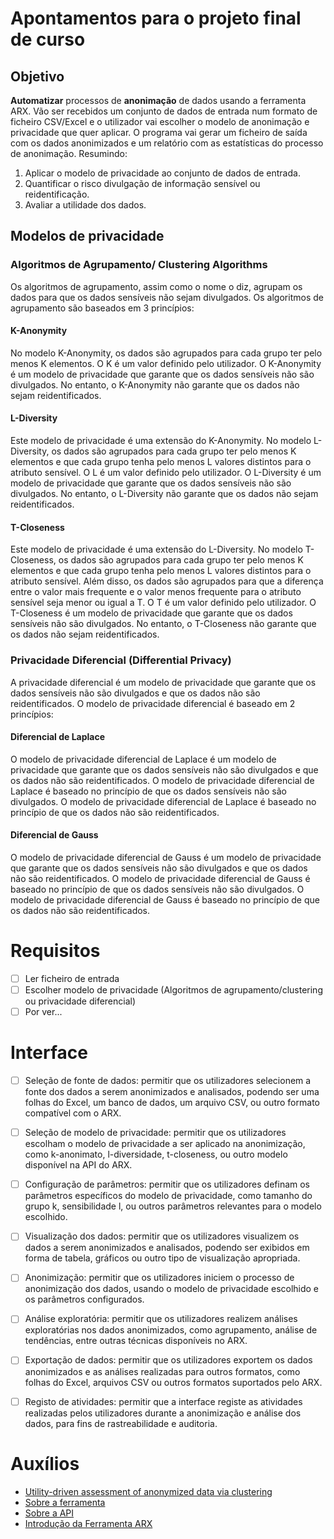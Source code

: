 # Apontamentos para o projeto final de curso

## Objetivo
**Automatizar** processos de **anonimação** de dados usando a ferramenta ARX. Vão ser recebidos um conjunto de dados de entrada num formato de ficheiro CSV/Excel e o utilizador vai escolher o modelo de anonimação e privacidade que quer aplicar. O programa vai gerar um ficheiro de saída com os dados anonimizados e um relatório com as estatísticas do processo de anonimação. Resumindo:
1. Aplicar o modelo de privacidade ao conjunto de dados de entrada.
2. Quantificar o risco divulgação de informação sensível ou reidentificação.
3. Avaliar a utilidade dos dados.

## Modelos de privacidade

### Algoritmos de Agrupamento/ Clustering Algorithms
Os algoritmos de agrupamento, assim como o nome o diz, agrupam os dados para que os dados sensíveis não sejam divulgados. Os algoritmos de agrupamento são baseados em 3 princípios:

#### K-Anonymity
No modelo K-Anonymity, os dados são agrupados para cada grupo ter pelo menos K elementos. O K é um valor definido pelo utilizador. O K-Anonymity é um modelo de privacidade que garante que os dados sensíveis não são divulgados. No entanto, o K-Anonymity não garante que os dados não sejam reidentificados.

#### L-Diversity
Este modelo de privacidade é uma extensão do K-Anonymity. No modelo L-Diversity, os dados são agrupados para cada grupo ter pelo menos K elementos e que cada grupo tenha pelo menos L valores distintos para o atributo sensível. O L é um valor definido pelo utilizador. O L-Diversity é um modelo de privacidade que garante que os dados sensíveis não são divulgados. No entanto, o L-Diversity não garante que os dados não sejam reidentificados.

#### T-Closeness
Este modelo de privacidade é uma extensão do L-Diversity. No modelo T-Closeness, os dados são agrupados para cada grupo ter pelo menos K elementos e que cada grupo tenha pelo menos L valores distintos para o atributo sensível. Além disso, os dados são agrupados para que a diferença entre o valor mais frequente e o valor menos frequente para o atributo sensível seja menor ou igual a T. O T é um valor definido pelo utilizador. O T-Closeness é um modelo de privacidade que garante que os dados sensíveis não são divulgados. No entanto, o T-Closeness não garante que os dados não sejam reidentificados.

### Privacidade Diferencial (Differential Privacy)
A privacidade diferencial é um modelo de privacidade que garante que os dados sensíveis não são divulgados e que os dados não são reidentificados. O modelo de privacidade diferencial é baseado em 2 princípios:

#### Diferencial de Laplace
O modelo de privacidade diferencial de Laplace é um modelo de privacidade que garante que os dados sensíveis não são divulgados e que os dados não são reidentificados. O modelo de privacidade diferencial de Laplace é baseado no princípio de que os dados sensíveis não são divulgados. O modelo de privacidade diferencial de Laplace é baseado no princípio de que os dados não são reidentificados.

#### Diferencial de Gauss
O modelo de privacidade diferencial de Gauss é um modelo de privacidade que garante que os dados sensíveis não são divulgados e que os dados não são reidentificados. O modelo de privacidade diferencial de Gauss é baseado no princípio de que os dados sensíveis não são divulgados. O modelo de privacidade diferencial de Gauss é baseado no princípio de que os dados não são reidentificados.

# Requisitos
* [ ] Ler ficheiro de entrada
* [ ] Escolher modelo de privacidade (Algoritmos de agrupamento/clustering ou privacidade diferencial)
* [ ] Por ver...

# Interface
* [ ] Seleção de fonte de dados: permitir que os utilizadores selecionem a fonte dos dados a serem anonimizados e analisados, podendo ser uma folhas do Excel, um banco de dados, um arquivo CSV, ou outro formato compatível com o ARX.

* [ ] Seleção de modelo de privacidade: permitir que os utilizadores escolham o modelo de privacidade a ser aplicado na anonimização, como k-anonimato, l-diversidade, t-closeness, ou outro modelo disponível na API do ARX.

* [ ] Configuração de parâmetros: permitir que os utilizadores definam os parâmetros específicos do modelo de privacidade, como tamanho do grupo k, sensibilidade l, ou outros parâmetros relevantes para o modelo escolhido.

* [ ] Visualização dos dados: permitir que os utilizadores visualizem os dados a serem anonimizados e analisados, podendo ser exibidos em forma de tabela, gráficos ou outro tipo de visualização apropriada.

* [ ] Anonimização: permitir que os utilizadores iniciem o processo de anonimização dos dados, usando o modelo de privacidade escolhido e os parâmetros configurados.

* [ ] Análise exploratória: permitir que os utilizadores realizem análises exploratórias nos dados anonimizados, como agrupamento, análise de tendências, entre outras técnicas disponíveis no ARX.

* [ ] Exportação de dados: permitir que os utilizadores exportem os dados anonimizados e as análises realizadas para outros formatos, como folhas do Excel, arquivos CSV ou outros formatos suportados pelo ARX.

* [ ] Registo de atividades: permitir que a interface registe as atividades realizadas pelos utilizadores durante a anonimização e análise dos dados, para fins de rastreabilidade e auditoria.


# Auxílios
* [Utility-driven assessment of anonymized data via clustering](https://www.nature.com/articles/s41597-022-01561-6)
* [Sobre a ferramenta](https://onlinelibrary.wiley.com/doi/10.1002/spe.2812)
* [Sobre a API](https://arx.deidentifier.org/development/api/)
* [Introdução da Ferramenta ARX](https://www.youtube.com/watch?v=N8I-sxmMfqQ&t=1s)